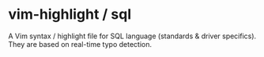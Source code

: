 vim-highlight / sql
=======

A Vim syntax / highlight file for SQL language (standards & driver specifics).
They are based on real-time typo detection.
